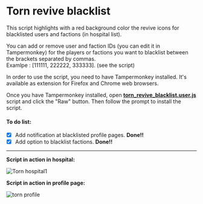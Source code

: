# Torn revive blacklist

This script highlights with a red background color the revive icons for blacklisted users and factions (in hospital list).

You can add or remove user and faction IDs (you can edit it in Tampermonkey) for the players or factions you want to blacklist between the brackets separated by commas. <br> Examlpe : [111111, 222222, 333333]. (see the script)

In order to use the script, you need to have Tampermonkey installed. It's available as extension for Firefox and Chrome web browsers.

Once you have Tampermonkey installed, open <b>[torn_revive_blacklist.user.js](https://github.com/nikospag/Torn_revive_blacklist/blob/main/torn_revive_blacklist.user.js)</b> script and click the "Raw" button. Then follow the prompt to install the script.

#### To do list:
- [x] Add notification at blacklisted profile pages. **Done!!**
- [x] Add option to blacklist factions. **Done!!**
-----------------------------
**Script in action in hospital:**

![Torn hospital1](https://user-images.githubusercontent.com/25113052/142399201-a3516895-0260-4937-9c9a-73daf64800ca.png)

**Script in action in profile page:**

![torn profile](https://user-images.githubusercontent.com/25113052/142950054-8dcbdc21-69ce-4d84-b500-901e39f60cfe.png)

